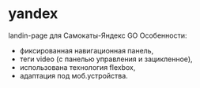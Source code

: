 # yandex
landin-page для Самокаты-Яндекс GO
Особенности: 
- фиксированная навигационная панель,
- теги video (с панелью управления и зацикленное),
- использована технология flexbox,
- адаптация под моб.устройства.
